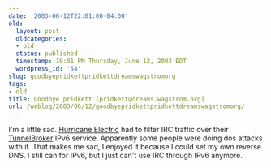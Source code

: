 ```yaml
---
date: '2003-06-12T22:01:00-04:00'
old:
  layout: post
  oldcategories:
  - old
  status: published
  timestamp: 10:01 PM Thursday, June 12, 2003 EDT
  wordpress_id: '54'
slug: goodbyepridkettpridkettdreamswagstromorg
tags:
- old
title: Goodbye pridkett [pridkett@dreams.wagstrom.org]
url: /weblog/2003/06/12/goodbyepridkettpridkettdreamswagstromorg/
---
```


I'm a little sad.  [Hurricane Electric](http://www.he.net/) had to filter IRC traffic over their [TunnelBroker](http://www.tunnelbroker.net/) IPv6 service.  Apparently some people were doing dos attacks with it.  That makes me sad, I enjoyed it because I could set my own reverse DNS. I still can for IPv6, but I just can't use IRC through IPv6 anymore.

